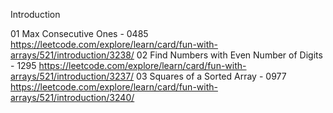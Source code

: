 Introduction

01 Max Consecutive Ones - 0485 https://leetcode.com/explore/learn/card/fun-with-arrays/521/introduction/3238/
02 Find Numbers with Even Number of Digits - 1295 https://leetcode.com/explore/learn/card/fun-with-arrays/521/introduction/3237/
03 Squares of a Sorted Array - 0977 https://leetcode.com/explore/learn/card/fun-with-arrays/521/introduction/3240/
